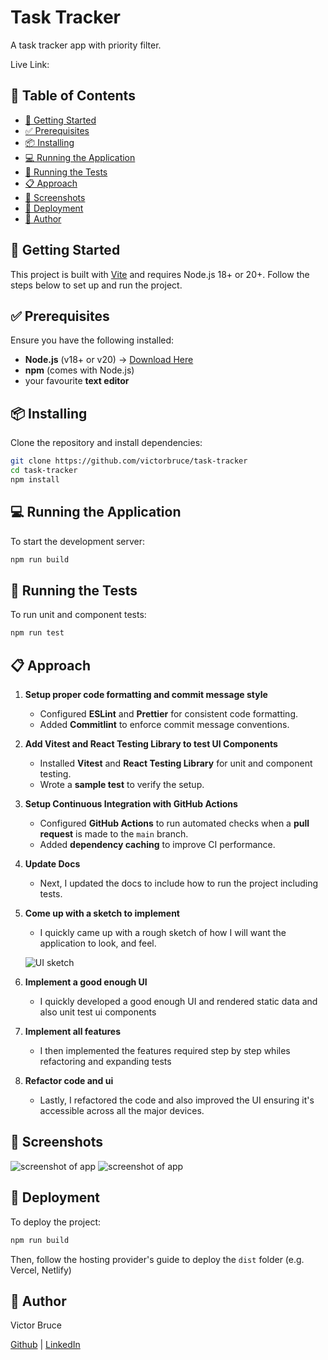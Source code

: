 # Task Tracker

A task tracker app with priority filter.

Live Link:

## 📌 Table of Contents

- [🚀 Getting Started](#-getting-started)
- [✅ Prerequisites](#-prerequisites)
- [📦 Installing](#-installing)
- [💻 Running the Application](#-running-the-application)
- [🧪 Running the Tests](#-running-the-tests)
- [📋 Approach](#-approach)
- [📸 Screenshots](#-screenshots)
- [🚀 Deployment](#-deployment)
- [👤 Author](#-author)

## 🚀 Getting Started

This project is built with [Vite](https://vite.dev/) and requires Node.js 18+ or 20+. Follow the steps below to set up and run the project.

## ✅ Prerequisites

Ensure you have the following installed:

- **Node.js** (v18+ or v20) -> [Download Here](https://nodejs.org/en)
- **npm** (comes with Node.js)
- your favourite **text editor**

## 📦 Installing

Clone the repository and install dependencies:

```sh
git clone https://github.com/victorbruce/task-tracker
cd task-tracker
npm install
```

## 💻 Running the Application

To start the development server:

```sh
npm run build
```

## 🧪 Running the Tests

To run unit and component tests:

```sh
npm run test
```

## 📋 Approach

1. **Setup proper code formatting and commit message style**

   - Configured **ESLint** and **Prettier** for consistent code formatting.
   - Added **Commitlint** to enforce commit message conventions.

2. **Add Vitest and React Testing Library to test UI Components**

   - Installed **Vitest** and **React Testing Library** for unit and component testing.
   - Wrote a **sample test** to verify the setup.

3. **Setup Continuous Integration with GitHub Actions**

   - Configured **GitHub Actions** to run automated checks when a **pull request** is made to the `main` branch.
   - Added **dependency caching** to improve CI performance.

4. **Update Docs**

   - Next, I updated the docs to include how to run the project including tests.

5. **Come up with a sketch to implement**

   - I quickly came up with a rough sketch of how I will want the application to look, and feel.

   ![UI sketch](./screenshots/sketch.webp)

6. **Implement a good enough UI**

   - I quickly developed a good enough UI and rendered static data and also unit test ui components

7. **Implement all features**

   - I then implemented the features required step by step whiles refactoring and expanding tests

8. **Refactor code and ui**
   - Lastly, I refactored the code and also improved the UI ensuring it's accessible across all the major devices.

## 📸 Screenshots

![screenshot of app](./screenshots/screenshot1.png)
![screenshot of app](./screenshots/screenshot2.png)

## 🚀 Deployment

To deploy the project:

```sh
npm run build
```

Then, follow the hosting provider's guide to deploy the `dist` folder (e.g. Vercel, Netlify)

## 👤 Author

Victor Bruce

[Github](https://github.com/victorbruce) | [LinkedIn](https://www.linkedin.com/in/victor-bruce/)
